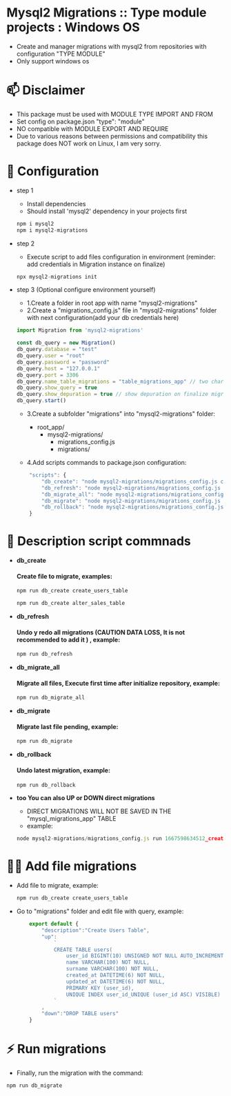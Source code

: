 #  Mysql2 Migrations :: Type module projects : Windows OS
    
- Create and manager migrations with mysql2 from repositories with configuration "TYPE MODULE"
- Only support windows os

# 📫 Disclaimer

- This package must be used with MODULE TYPE IMPORT AND FROM
- Set config on package.json "type": "module"
- NO compatible with MODULE EXPORT AND REQUIRE
- Due to various reasons between permissions and compatibility this package does NOT work on Linux, I am very sorry.

# 🧠 Configuration

- step 1

    - Install dependencies
    - Should install 'mysql2' dependency in your projects first

    ```javascript
    npm i mysql2
    npm i mysql2-migrations
    ```

- step 2

    - Execute script to add files configuration in environment (reminder: add credentials in Migration instance on finalize)
    
    ```javascript
    npx mysql2-migrations init
    ```
- step 3 (Optional configure environment yourself)
    
    - 1.Create a folder in root app with name "mysql2-migrations"
    - 2.Create a "migrations_config.js" file in "mysql2-migrations" folder with next configuration(add your db credentials here)

    ```javascript
    import Migration from 'mysql2-migrations'
    
    const db_query = new Migration()
    db_query.database = "test"
    db_query.user = "root"
    db_query.password = "password"
    db_query.host = "127.0.0.1"
    db_query.port = 3306
    db_query.name_table_migrations = "table_migrations_app" // two characters minimum
    db_query.show_query = true
    db_query.show_depuration = true // show depuration on finalize migration, recommended
    db_query.start()
    ```

    - 3.Create a subfolder "migrations" into "mysql2-migrations" folder:

        - root_app/
            - mysql2-migrations/
                - migrations_config.js
                - migrations/

    - 4.Add scripts commands to package.json configuration:

    ```javascript
        "scripts": {
            "db_create": "node mysql2-migrations/migrations_config.js create",           
            "db_refresh": "node mysql2-migrations/migrations_config.js refresh",                
            "db_migrate_all": "node mysql2-migrations/migrations_config.js migrate",   
            "db_migrate": "node mysql2-migrations/migrations_config.js up",                   
            "db_rollback": "node mysql2-migrations/migrations_config.js down",                   
        }
    ```

# 👋 Description script commnads
    
- **db_create**       
    #### Create file to migrate, examples: 
    ```javascript
    npm run db_create create_users_table
    ```
    ```javascript
    npm run db_create alter_sales_table
    ```
- **db_refresh**
    #### Undo y redo all migrations (CAUTION DATA LOSS, It is not recommended to add it ) , example: 
    ```javascript
    npm run db_refresh
    ```
- **db_migrate_all**  
    #### Migrate all files, Execute first time after initialize repository,  example: 
    ```javascript    
    npm run db_migrate_all
    ```

- **db_migrate**
    #### Migrate last file pending, example: 
    ```javascript 
    npm run db_migrate
    ```

- **db_rollback**
    #### Undo latest migration,     example: 
    ```javascript     
    npm run db_rollback
    ```

- **too You can also UP or DOWN direct migrations**
    - DIRECT MIGRATIONS WILL NOT BE SAVED IN THE "mysql_migrations_app" TABLE
    - example:

    ```javascript
    node mysql2-migrations/migrations_config.js run 1667598634512_create_users_table.js up
    ```

# 👩‍💻 Add file migrations 

- Add file to migrate, example:

    ```javascript
    npm run db_create create_users_table 
    ```
 - Go to "migrations" folder and edit file with query, example:
    
    ```javascript
        export default {
            "description":"Create Users Table",
            "up":
                `
                CREATE TABLE users(
                    user_id BIGINT(10) UNSIGNED NOT NULL AUTO_INCREMENT,
                    name VARCHAR(100) NOT NULL,
                    surname VARCHAR(100) NOT NULL,
                    created_at DATETIME(6) NOT NULL,
                    updated_at DATETIME(6) NOT NULL,
                    PRIMARY KEY (user_id),
                    UNIQUE INDEX user_id_UNIQUE (user_id ASC) VISIBLE)
                `
            ,
            "down":"DROP TABLE users"
        }
    ```

# ⚡️ Run migrations

- Finally, run the migration with the command:

```javascript
npm run db_migrate
```